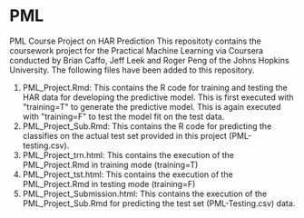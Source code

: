 PML
===

PML Course Project on HAR Prediction
This repositoty contains the coursework project for the Practical Machine Learning via Coursera conducted by Brian Caffo, Jeff Leek and Roger Peng of the Johns Hopkins University. The following files have been added to this repository.

1.  PML_Project.Rmd: This contains the R code for training and testing the HAR data for developing the predictive model. This is first executed with "training=T" to generate the predictive model. This is again executed with "training=F" to test the model fit on the test data.
2.   PML_Project_Sub.Rmd: This contains the R code for predicting the classifies on the actual test set provided in this project (PML-testing.csv).
3.   PML_Project_trn.html: This contains the execution of the PML_Project.Rmd in training mode (training=T)
4.   PML_Project_tst.html: This contains the execution of the PML_Project.Rmd in testing mode (training=F)
5.   PML_Project_Submission.html: This contains the execution of the PML_Project_Sub.Rmd for predicting the test set (PML-Testing.csv) data.
